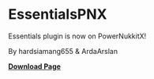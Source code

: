 # EssentialsPNX 
Essentials plugin is now on PowerNukkitX!

By hardsiamang655 & ArdaArslan



__[Download Page](https://nukkitx.com/resources/essentialsnk.15/)__
